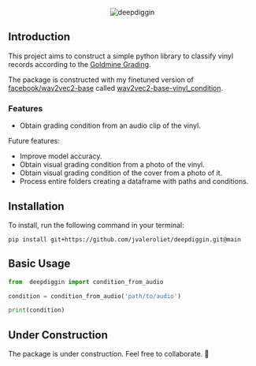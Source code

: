 <p align="center">
  <picture>
    <img alt="deepdiggin" src="https://jvaleroliet.github.io/images/deepdiggin-large.png" style="max-width: 100%;">
  </picture>
</p>

## Introduction

This project aims to construct a simple python library to classify vinyl records according to the [Goldmine Grading](https://www.goldminemag.com/collector-resources/record-grading-101).

The package is constructed with my finetuned version of [facebook/wav2vec2-base](https://huggingface.co/facebook/wav2vec2-base) called [wav2vec2-base-vinyl_condition](https://huggingface.co/jvalero/wav2vec2-base-vinyl_condition).

### Features

- Obtain grading condition from an audio clip of the vinyl.

Future features:

- Improve model accuracy.
- Obtain visual grading condition from a photo of the vinyl.
- Obtain visual grading condition of the cover from a photo of it.
- Process entire folders creating a dataframe with paths and conditions.

## Installation

To install, run the following command in your terminal:

`pip install git+https://github.com/jvaleroliet/deepdiggin.git@main`

## Basic Usage

```python
from  deepdiggin import condition_from_audio

condition = condition_from_audio('path/to/audio')

print(condition)
```

## Under Construction

The package is under construction. Feel free to collaborate. 🎵

